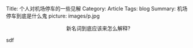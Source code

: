 Title: 个人对机场停车的一些见解
Category: Article
Tags: blog
Summary: 机场停车到底是什么鬼
picture: images/p.jpg

<center>新名词到底应该来怎么解释?</center>


sdf
